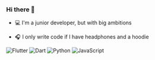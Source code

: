 ### Hi there 👋

- 💻 I'm a junior developer, but with big ambitions

- 🎧 I only write code if I have headphones and a hoodie

![Flutter](https://img.shields.io/badge/Flutter-%2302569B.svg?style=for-the-badge&logo=Flutter&logoColor=white) ![Dart](https://img.shields.io/badge/dart-%230175C2.svg?style=for-the-badge&logo=dart&logoColor=white) ![Python](https://img.shields.io/badge/python-3670A0?style=for-the-badge&logo=python&logoColor=ffdd54) ![JavaScript](https://img.shields.io/badge/javascript-%23323330.svg?style=for-the-badge&logo=javascript&logoColor=%23F7DF1E)
<!--


<img src="http://estruyf-github.azurewebsites.net/api/VisitorHit?user=Karak002&repo=Karak002&countColorcountColor&countColor=%237B1E7B"/>

<div align="center">
<img src="https://github.com/fnky/fnky/raw/fnky/img/ie.jpg" alt="Best viewed with Microsoft Internet Explorer" align="center" width="128">
</div>

**Karak002/Karak002** is a ✨ _special_ ✨ repository because its `README.md` (this file) appears on your GitHub profile.



Here are some ideas to get you started:
  
- 🔭 I’m currently working on ...
- 🌱 I’m currently learning ...
- 👯 I’m looking to collaborate on ...
- 🤔 I’m looking for help with ...
- 💬 Ask me about ...
- 📫 How to reach me: ...
- 😄 Pronouns: ...
- ⚡ Fun fact: ...
-->
